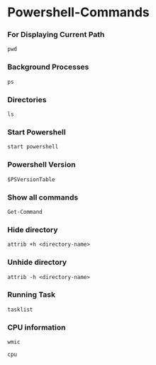 # Powershell-Commands

<h3>For Displaying Current Path</h3>

```
pwd
```
<h3>Background Processes</h3>

```
ps
```
<h3>Directories</h3>

```
ls
```

<h3>Start Powershell</h3>

```
start powershell
```

<h3>Powershell Version</h3>

```
$PSVersionTable
```

<h3>Show all commands</h3>

```
Get-Command
```

<h3>Hide directory</h3>

```
attrib +h <directory-name>
```

<h3>Unhide directory</h3>

```
attrib -h <directory-name>
```

<h3>Running Task</h3>

```
tasklist
```

<h3>CPU information</h3>

```
wmic
```
```
cpu
```

